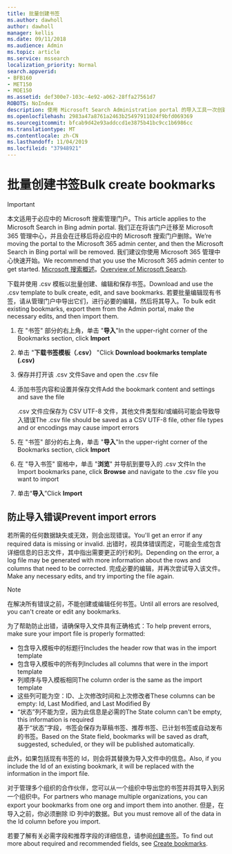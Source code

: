 ```yaml
---
title: 批量创建书签
ms.author: dawholl
author: dawholl
manager: kellis
ms.date: 09/11/2018
ms.audience: Admin
ms.topic: article
ms.service: mssearch
localization_priority: Normal
search.appverid:
- BFB160
- MET150
- MOE150
ms.assetid: def300e7-103c-4e92-a062-28ffa27561d7
ROBOTS: NoIndex
description: 使用 Microsoft Search Administration portal 的导入工具一次创建大量书签
ms.openlocfilehash: 2983a47a8761a2463b25497911024f9bfd069369
ms.sourcegitcommit: bfcab9d42e93addccd1e3875b41bc9cc1b6986cc
ms.translationtype: MT
ms.contentlocale: zh-CN
ms.lasthandoff: 11/04/2019
ms.locfileid: "37948921"
---
```

# <a name="bulk-create-bookmarks"></a><span data-ttu-id="a4a83-103">批量创建书签</span><span class="sxs-lookup"><span data-stu-id="a4a83-103">Bulk create bookmarks</span></span>

> [!IMPORTANT]
> <span data-ttu-id="a4a83-104">本文适用于必应中的 Microsoft 搜索管理门户。</span><span class="sxs-lookup"><span data-stu-id="a4a83-104">This article applies to the Microsoft Search in Bing admin portal.</span></span> <span data-ttu-id="a4a83-105">我们正在将该门户迁移至 Microsoft 365 管理中心，并且会在迁移后将必应中的 Microsoft 搜索门户删除。</span><span class="sxs-lookup"><span data-stu-id="a4a83-105">We’re moving the portal to the Microsoft 365 admin center, and then the Microsoft Search in Bing portal will be removed.</span></span> <span data-ttu-id="a4a83-106">我们建议你使用 Microsoft 365 管理中心快速开始。</span><span class="sxs-lookup"><span data-stu-id="a4a83-106">We recommend that you use the Microsoft 365 admin center to get started.</span></span> <span data-ttu-id="a4a83-107">[Microsoft 搜索概述](overview-microsoft-search.md)。</span><span class="sxs-lookup"><span data-stu-id="a4a83-107">[Overview of Microsoft Search](overview-microsoft-search.md).</span></span>
    
<span data-ttu-id="a4a83-108">下载并使用 .csv 模板以批量创建、编辑和保存书签。</span><span class="sxs-lookup"><span data-stu-id="a4a83-108">Download and use the .csv template to bulk create, edit, and save bookmarks.</span></span> <span data-ttu-id="a4a83-109">若要批量编辑现有书签，请从管理门户中导出它们，进行必要的编辑，然后将其导入。</span><span class="sxs-lookup"><span data-stu-id="a4a83-109">To bulk edit existing bookmarks, export them from the Admin portal, make the necessary edits, and then import them.</span></span>
  
1. <span data-ttu-id="a4a83-110">在 "书签" 部分的右上角，单击 "**导入**"</span><span class="sxs-lookup"><span data-stu-id="a4a83-110">In the upper-right corner of the Bookmarks section, click **Import**</span></span>
    
2. <span data-ttu-id="a4a83-111">单击 "**下载书签模板（.csv）** "</span><span class="sxs-lookup"><span data-stu-id="a4a83-111">Click **Download bookmarks template (.csv)**</span></span>
    
3. <span data-ttu-id="a4a83-112">保存并打开该 .csv 文件</span><span class="sxs-lookup"><span data-stu-id="a4a83-112">Save and open the .csv file</span></span>
    
4. <span data-ttu-id="a4a83-113">添加书签内容和设置并保存文件</span><span class="sxs-lookup"><span data-stu-id="a4a83-113">Add the bookmark content and settings and save the file</span></span>

    <span data-ttu-id="a4a83-114">.csv 文件应保存为 CSV UTF-8 文件，其他文件类型和/或编码可能会导致导入错误</span><span class="sxs-lookup"><span data-stu-id="a4a83-114">The .csv file should be saved as a CSV UTF-8 file, other file types and or encodings may cause import errors</span></span>
    
5. <span data-ttu-id="a4a83-115">在 "书签" 部分的右上角，单击 "**导入**"</span><span class="sxs-lookup"><span data-stu-id="a4a83-115">In the upper-right corner of the Bookmarks section, click **Import**</span></span>
    
6. <span data-ttu-id="a4a83-116">在 "导入书签" 窗格中，单击 "**浏览**" 并导航到要导入的 .csv 文件</span><span class="sxs-lookup"><span data-stu-id="a4a83-116">In the Import bookmarks pane, click **Browse** and navigate to the .csv file you want to import</span></span> 
    
7. <span data-ttu-id="a4a83-117">单击“**导入**”</span><span class="sxs-lookup"><span data-stu-id="a4a83-117">Click **Import**</span></span>

## <a name="prevent-import-errors"></a><span data-ttu-id="a4a83-118">防止导入错误</span><span class="sxs-lookup"><span data-stu-id="a4a83-118">Prevent import errors</span></span>      
<span data-ttu-id="a4a83-119">若所需的任何数据缺失或无效，则会出现错误。</span><span class="sxs-lookup"><span data-stu-id="a4a83-119">You'll get an error if any required data is missing or invalid.</span></span> <span data-ttu-id="a4a83-120">出错时，视具体错误而定，可能会生成包含详细信息的日志文件，其中指出需要更正的行和列。</span><span class="sxs-lookup"><span data-stu-id="a4a83-120">Depending on the error, a log file may be generated with more information about the rows and columns that need to be corrected.</span></span> <span data-ttu-id="a4a83-121">完成必要的编辑，并再次尝试导入该文件。</span><span class="sxs-lookup"><span data-stu-id="a4a83-121">Make any necessary edits, and try importing the file again.</span></span>

> [!NOTE]
> <span data-ttu-id="a4a83-122">在解决所有错误之前，不能创建或编辑任何书签。</span><span class="sxs-lookup"><span data-stu-id="a4a83-122">Until all errors are resolved, you can't create or edit any bookmarks.</span></span> 

<span data-ttu-id="a4a83-123">为了帮助防止出错，请确保导入文件具有正确格式：</span><span class="sxs-lookup"><span data-stu-id="a4a83-123">To help prevent errors, make sure your import file is properly formatted:</span></span>
- <span data-ttu-id="a4a83-124">包含导入模板中的标题行</span><span class="sxs-lookup"><span data-stu-id="a4a83-124">Includes the header row that was in the import template</span></span>
- <span data-ttu-id="a4a83-125">包含导入模板中的所有列</span><span class="sxs-lookup"><span data-stu-id="a4a83-125">Includes all columns that were in the import template</span></span>
- <span data-ttu-id="a4a83-126">列顺序与导入模板相同</span><span class="sxs-lookup"><span data-stu-id="a4a83-126">The column order is the same as the import template</span></span>
- <span data-ttu-id="a4a83-127">这些列可能为空：ID、上次修改时间和上次修改者</span><span class="sxs-lookup"><span data-stu-id="a4a83-127">These columns can be empty: Id, Last Modified, and Last Modified By</span></span>
- <span data-ttu-id="a4a83-128">“状态”列不能为空，因为此信息是必需的</span><span class="sxs-lookup"><span data-stu-id="a4a83-128">The State column can't be empty, this information is required</span></span>  
<span data-ttu-id="a4a83-129">基于“状态”字段，书签会保存为草稿书签、推荐书签、已计划书签或自动发布的书签。</span><span class="sxs-lookup"><span data-stu-id="a4a83-129">Based on the State field, bookmarks will be saved as draft, suggested, scheduled, or they will be published automatically.</span></span>

<span data-ttu-id="a4a83-130">此外，如果包括现有书签的 Id，则会将其替换为导入文件中的信息。</span><span class="sxs-lookup"><span data-stu-id="a4a83-130">Also, if you include the Id of an existing bookmark, it will be replaced with the information in the import file.</span></span>

<span data-ttu-id="a4a83-131">对于管理多个组织的合作伙伴，您可以从一个组织中导出您的书签并将其导入到另一个组织中。</span><span class="sxs-lookup"><span data-stu-id="a4a83-131">For partners who manage multiple organizations, you can export your bookmarks from one org and import them into another.</span></span> <span data-ttu-id="a4a83-132">但是，在导入之前，你必须删除 ID 列中的数据。</span><span class="sxs-lookup"><span data-stu-id="a4a83-132">But you must remove all of the data in the Id column before you import.</span></span>

<span data-ttu-id="a4a83-133">若要了解有关必需字段和推荐字段的详细信息，请参阅[创建书签](create-bookmarks.md)。</span><span class="sxs-lookup"><span data-stu-id="a4a83-133">To find out more about required and recommended fields, see [Create bookmarks](create-bookmarks.md).</span></span>
